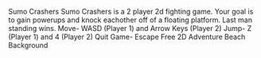 Sumo Crashers
Sumo Crashers is a 2 player 2d fighting game. Your goal is to gain powerups and knock eachother off of a floating platform. Last man standing wins.
Move- WASD (Player 1) and Arrow Keys (Player 2)
Jump- Z (Player 1) and 4 (Player 2)
Quit Game- Escape
Free 2D Adventure Beach Background
